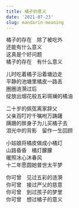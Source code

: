 ```yaml
---
title: 橘子的意义
date: '2021-07-23'
slug: mandarin-meaning
---
```


橘子的存在　除了被吃外  
还能有什么意义  
这真是个好问题<!--# 回应 Jess Xu 的问题：https://yihui.org/cn/2021/07/existence/#comment-5466919627 -->  
橘子的存在　有什么意义

儿时吃着橘子沿着塘边走  
平静的池塘里橘皮一路丢  
圈圈涟漪过后  
绽放出烟花般五彩斑斓的橘油<!--# https://yihui.org/cn/2018/12/craving/#%E9%9D%92%E6%A1%94%E5%AD%90 -->

二十岁的佩弦离家辞父  
父亲百叮咛千嘱咐万踌躇  
蹒跚的胖身子为儿买橘子去  
泪光中的背影　留作一生回顾<!--# 朱自清《背影》 -->

小姑娘将橘皮做成小橘灯  
山路昏昏　橘灯朦朦  
暖照冰心沐春风  
十二年愿圆她普世太平梦<!--# 冰心《小橘灯》 -->

你可曾　见过五彩的涟漪  
你可曾　接过严父的慈意  
你可曾　到过孩子的梦里  
你可曾　想过橘子的意义
